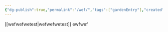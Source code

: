 ```yaml
---
{"dg-publish":true,"permalink":"/wef/","tags":["gardenEntry"],"created":"2025-09-17T21:41:11.999-04:00","updated":"2025-09-17T21:52:16.145-04:00"}
---
```


[[wefwefwetest\|wefwefwetest]]
ewfwef